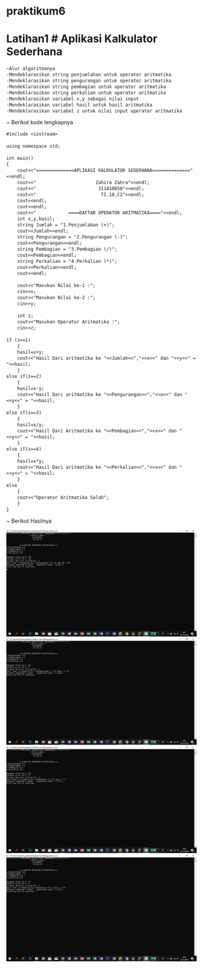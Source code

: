 # praktikum6
# Latihan1 # Aplikasi Kalkulator Sederhana

	~Alur algoritmanya
	-Mendeklarasikan string penjumlahan untuk operator aritmatika
	-Mendeklarasikan string pengurangan untuk operator aritmatika	
	-Mendeklarasikan string pembagian untuk operator aritmatika
	-Mendeklarasikan string perkalian untuk operator aritmatika
	-Mendeklarasikan variabel x,y sebagai nilai input
	-Mendeklarasikan variabel hasil untuk hasil aritmatika
	-Mendeklarasikan variabel z untuk nilai input operator aritmatika

~ Berikut kode lengkapnya

	#include <iostream>

	using namespace std;

	int main()
	{	
		cout<<"==============APLIKASI KALKULATOR SEDERHANA=============="<<endl;
		cout<<"                      Zahira Zahra"<<endl;
		cout<<"                       311810858"<<endl;
		cout<<"                        TI.18.C2"<<endl;
		cout<<endl;
		cout<<endl;
		cout<<"            ====DAFTAR OPERATOR ARITMATIKA===="<<endl;
		int x,y,hasil;
		string Jumlah = "1.Penjumlahan (+)";
		cout<<Jumlah<<endl;
		string Pengurangan = "2.Pengurangan (-)";
		cout<<Pengurangan<<endl;
		string Pembagian = "3.Pembagian (/)";
		cout<<Pembagian<<endl;
		string Perkalian = "4.Perkalian (*)";
		cout<<Perkalian<<endl;
		cout<<endl;

		cout<<"Masukan Nilai ke-1 :";
		cin>>x;
		cout<<"Masukan Nilai ke-2 :";
		cin>>y;

		int z;
		cout<<"Masukan Operator Aritmatika :";
		cin>>z;

	if (z==1)
		{
		hasil=x+y;
		cout<<"Hasil Dari aritmatika ke "<<Jumlah<<","<<x<<" dan "<<y<<" = "<<hasil;
		}
	else if(z==2)
		{
		hasil=x-y;
		cout<<"Hasil Dari aritmatika ke "<<Pengurangan<<","<<x<<" dan "<<y<<" = "<<hasil;
		}
	else if(z==3)
		{
		hasil=x/y;
		cout<<"Hasil Dari Aritmatika ke "<<Pembagian<<","<<x<<" dan "<<y<<" = "<<hasil;
		}
	else if(z==4)
		{
		hasil=x*y;
		cout<<"Hasil Dari aritmatika ke "<<Perkalian<<","<<x<<" dan "<<y<<" = "<<hasil;
		}
	else
		{
		cout<<"Operator Aritmatika Salah";
		}
	}

~ Berikut Hasilnya

![img](https://github.com/zahira12/praktikum6/blob/master/latihan1/hasil1penjumlahan.png)
![img](https://github.com/zahira12/praktikum6/blob/master/latihan1/hasil2pengurangan.png)
![img](https://github.com/zahira12/praktikum6/blob/master/latihan1/hasil3pembagian.png)
![img](https://github.com/zahira12/praktikum6/blob/master/latihan1/hasil4perkalian.png)

